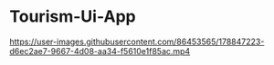# Tourism-Ui-App

https://user-images.githubusercontent.com/86453565/178847223-d6ec2ae7-9667-4d08-aa34-f5610e1f85ac.mp4

